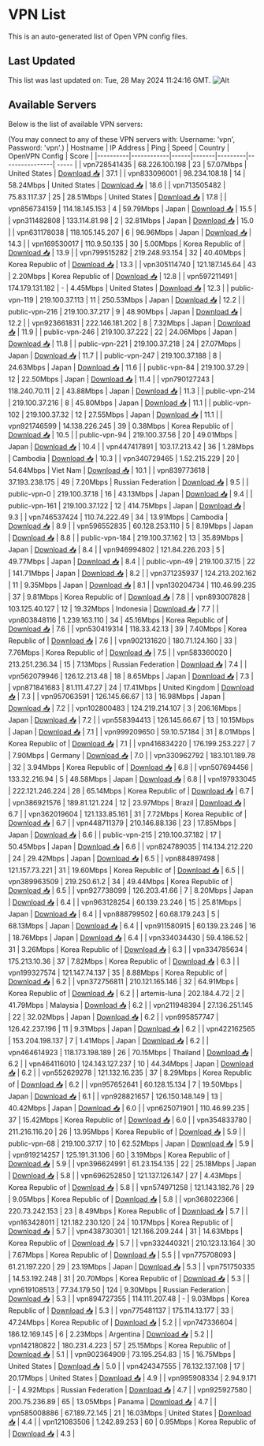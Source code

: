 # VPN List

This is an auto-generated list of Open VPN config files.

## Last Updated

This list was last updated on: Tue, 28 May 2024 11:24:16 GMT.
![Alt](https://repobeats.axiom.co/api/embed/186b98318ef1479477931607c1ad7d823f12451f.svg "Repobeats analytics image")

## Available Servers

Below is the list of available VPN servers:

(You may connect to any of these VPN servers with: Username: 'vpn', Password: 'vpn'.)
| Hostname | IP Address | Ping | Speed | Country | OpenVPN Config | Score |
|----------|------------|------|-------|---------|----------------| ----- |
| vpn728541435 | 68.226.100.198 | 23 | 57.07Mbps | United States | [Download 📥](./configs/server_0_US.ovpn) | 37.1 |
| vpn833096001 | 98.234.108.18 | 14 | 58.24Mbps | United States | [Download 📥](./configs/server_1_US.ovpn) | 18.6 |
| vpn713505482 | 75.83.117.37 | 25 | 28.51Mbps | United States | [Download 📥](./configs/server_2_US.ovpn) | 17.8 |
| vpn856734159 | 114.18.145.153 | 4 | 59.79Mbps | Japan | [Download 📥](./configs/server_3_JP.ovpn) | 15.5 |
| vpn311482808 | 133.114.81.98 | 2 | 32.81Mbps | Japan | [Download 📥](./configs/server_4_JP.ovpn) | 15.0 |
| vpn631178038 | 118.105.145.207 | 6 | 96.96Mbps | Japan | [Download 📥](./configs/server_5_JP.ovpn) | 14.3 |
| vpn169530017 | 110.9.50.135 | 30 | 5.00Mbps | Korea Republic of | [Download 📥](./configs/server_6_KR.ovpn) | 13.9 |
| vpn799515282 | 219.248.93.154 | 32 | 40.40Mbps | Korea Republic of | [Download 📥](./configs/server_7_KR.ovpn) | 13.3 |
| vpn305114740 | 121.187.145.64 | 43 | 2.20Mbps | Korea Republic of | [Download 📥](./configs/server_8_KR.ovpn) | 12.8 |
| vpn597211491 | 174.179.131.182 | - | 4.45Mbps | United States | [Download 📥](./configs/server_9_US.ovpn) | 12.3 |
| public-vpn-119 | 219.100.37.113 | 11 | 250.53Mbps | Japan | [Download 📥](./configs/server_10_JP.ovpn) | 12.2 |
| public-vpn-216 | 219.100.37.217 | 9 | 48.90Mbps | Japan | [Download 📥](./configs/server_11_JP.ovpn) | 12.2 |
| vpn923661831 | 222.146.181.202 | 8 | 7.32Mbps | Japan | [Download 📥](./configs/server_12_JP.ovpn) | 11.9 |
| public-vpn-246 | 219.100.37.222 | 22 | 24.06Mbps | Japan | [Download 📥](./configs/server_13_JP.ovpn) | 11.8 |
| public-vpn-221 | 219.100.37.218 | 24 | 27.07Mbps | Japan | [Download 📥](./configs/server_14_JP.ovpn) | 11.7 |
| public-vpn-247 | 219.100.37.188 | 8 | 24.63Mbps | Japan | [Download 📥](./configs/server_15_JP.ovpn) | 11.6 |
| public-vpn-84 | 219.100.37.29 | 12 | 22.50Mbps | Japan | [Download 📥](./configs/server_16_JP.ovpn) | 11.4 |
| vpn790127243 | 118.240.70.11 | 2 | 43.88Mbps | Japan | [Download 📥](./configs/server_17_JP.ovpn) | 11.3 |
| public-vpn-214 | 219.100.37.216 | 8 | 45.80Mbps | Japan | [Download 📥](./configs/server_18_JP.ovpn) | 11.1 |
| public-vpn-102 | 219.100.37.32 | 12 | 27.55Mbps | Japan | [Download 📥](./configs/server_19_JP.ovpn) | 11.1 |
| vpn921746599 | 14.138.226.245 | 39 | 0.38Mbps | Korea Republic of | [Download 📥](./configs/server_20_KR.ovpn) | 10.5 |
| public-vpn-94 | 219.100.37.56 | 20 | 49.01Mbps | Japan | [Download 📥](./configs/server_21_JP.ovpn) | 10.4 |
| vpn447417891 | 103.17.213.42 | 36 | 1.28Mbps | Cambodia | [Download 📥](./configs/server_22_KH.ovpn) | 10.3 |
| vpn340729465 | 1.52.215.229 | 20 | 54.64Mbps | Viet Nam | [Download 📥](./configs/server_23_VN.ovpn) | 10.1 |
| vpn839773618 | 37.193.238.175 | 49 | 7.20Mbps | Russian Federation | [Download 📥](./configs/server_24_RU.ovpn) | 9.5 |
| public-vpn-0 | 219.100.37.18 | 16 | 43.13Mbps | Japan | [Download 📥](./configs/server_25_JP.ovpn) | 9.4 |
| public-vpn-161 | 219.100.37.122 | 12 | 414.75Mbps | Japan | [Download 📥](./configs/server_26_JP.ovpn) | 9.3 |
| vpn746537424 | 110.74.222.49 | 34 | 13.91Mbps | Cambodia | [Download 📥](./configs/server_27_KH.ovpn) | 8.9 |
| vpn596552835 | 60.128.253.110 | 5 | 8.19Mbps | Japan | [Download 📥](./configs/server_28_JP.ovpn) | 8.8 |
| public-vpn-184 | 219.100.37.162 | 13 | 35.89Mbps | Japan | [Download 📥](./configs/server_29_JP.ovpn) | 8.4 |
| vpn946994802 | 121.84.226.203 | 5 | 49.77Mbps | Japan | [Download 📥](./configs/server_30_JP.ovpn) | 8.4 |
| public-vpn-49 | 219.100.37.15 | 22 | 141.71Mbps | Japan | [Download 📥](./configs/server_31_JP.ovpn) | 8.2 |
| vpn371235937 | 124.213.202.162 | 11 | 9.35Mbps | Japan | [Download 📥](./configs/server_32_JP.ovpn) | 8.1 |
| vpn130204734 | 110.46.99.235 | 37 | 9.81Mbps | Korea Republic of | [Download 📥](./configs/server_33_KR.ovpn) | 7.8 |
| vpn893007828 | 103.125.40.127 | 12 | 19.32Mbps | Indonesia | [Download 📥](./configs/server_34_ID.ovpn) | 7.7 |
| vpn803848116 | 1.239.163.110 | 34 | 45.16Mbps | Korea Republic of | [Download 📥](./configs/server_35_KR.ovpn) | 7.6 |
| vpn530419314 | 118.33.42.13 | 39 | 7.40Mbps | Korea Republic of | [Download 📥](./configs/server_36_KR.ovpn) | 7.6 |
| vpn902131620 | 180.71.124.160 | 33 | 7.76Mbps | Korea Republic of | [Download 📥](./configs/server_37_KR.ovpn) | 7.5 |
| vpn583360020 | 213.251.236.34 | 15 | 7.13Mbps | Russian Federation | [Download 📥](./configs/server_38_RU.ovpn) | 7.4 |
| vpn562079946 | 126.12.213.48 | 18 | 8.65Mbps | Japan | [Download 📥](./configs/server_39_JP.ovpn) | 7.3 |
| vpn871841683 | 81.111.47.27 | 24 | 17.41Mbps | United Kingdom | [Download 📥](./configs/server_40_GB.ovpn) | 7.3 |
| vpn957063591 | 126.145.66.67 | 13 | 16.98Mbps | Japan | [Download 📥](./configs/server_41_JP.ovpn) | 7.2 |
| vpn102800483 | 124.219.214.107 | 3 | 206.16Mbps | Japan | [Download 📥](./configs/server_42_JP.ovpn) | 7.2 |
| vpn558394413 | 126.145.66.67 | 13 | 10.15Mbps | Japan | [Download 📥](./configs/server_43_JP.ovpn) | 7.1 |
| vpn999209650 | 59.10.57.184 | 31 | 8.01Mbps | Korea Republic of | [Download 📥](./configs/server_44_KR.ovpn) | 7.1 |
| vpn416834220 | 176.199.253.227 | 7 | 7.90Mbps | Germany | [Download 📥](./configs/server_45_DE.ovpn) | 7.0 |
| vpn330962792 | 183.101.189.78 | 32 | 3.94Mbps | Korea Republic of | [Download 📥](./configs/server_46_KR.ovpn) | 6.8 |
| vpn507694456 | 133.32.216.94 | 5 | 48.58Mbps | Japan | [Download 📥](./configs/server_47_JP.ovpn) | 6.8 |
| vpn197933045 | 222.121.246.224 | 28 | 65.14Mbps | Korea Republic of | [Download 📥](./configs/server_48_KR.ovpn) | 6.7 |
| vpn386921576 | 189.81.121.224 | 12 | 23.97Mbps | Brazil | [Download 📥](./configs/server_49_BR.ovpn) | 6.7 |
| vpn362019604 | 121.133.85.161 | 31 | 7.72Mbps | Korea Republic of | [Download 📥](./configs/server_50_KR.ovpn) | 6.7 |
| vpn448711379 | 210.146.88.136 | 23 | 17.85Mbps | Japan | [Download 📥](./configs/server_51_JP.ovpn) | 6.6 |
| public-vpn-215 | 219.100.37.182 | 17 | 50.45Mbps | Japan | [Download 📥](./configs/server_52_JP.ovpn) | 6.6 |
| vpn824789035 | 114.134.212.220 | 24 | 29.42Mbps | Japan | [Download 📥](./configs/server_53_JP.ovpn) | 6.5 |
| vpn884897498 | 121.157.73.221 | 31 | 19.60Mbps | Korea Republic of | [Download 📥](./configs/server_54_KR.ovpn) | 6.5 |
| vpn389963509 | 219.250.61.2 | 34 | 49.44Mbps | Korea Republic of | [Download 📥](./configs/server_55_KR.ovpn) | 6.5 |
| vpn927738099 | 126.203.41.66 | 7 | 8.20Mbps | Japan | [Download 📥](./configs/server_56_JP.ovpn) | 6.4 |
| vpn963128254 | 60.139.23.246 | 15 | 25.81Mbps | Japan | [Download 📥](./configs/server_57_JP.ovpn) | 6.4 |
| vpn888799502 | 60.68.179.243 | 5 | 68.13Mbps | Japan | [Download 📥](./configs/server_58_JP.ovpn) | 6.4 |
| vpn911580915 | 60.139.23.246 | 16 | 18.76Mbps | Japan | [Download 📥](./configs/server_59_JP.ovpn) | 6.4 |
| vpn334034430 | 59.4.186.52 | 31 | 3.26Mbps | Korea Republic of | [Download 📥](./configs/server_60_KR.ovpn) | 6.3 |
| vpn334785634 | 175.213.10.36 | 37 | 7.82Mbps | Korea Republic of | [Download 📥](./configs/server_61_KR.ovpn) | 6.3 |
| vpn199327574 | 121.147.74.137 | 35 | 8.88Mbps | Korea Republic of | [Download 📥](./configs/server_62_KR.ovpn) | 6.2 |
| vpn372756811 | 210.121.165.146 | 32 | 64.91Mbps | Korea Republic of | [Download 📥](./configs/server_63_KR.ovpn) | 6.2 |
| artemis-luna | 202.184.4.72 | 2 | 41.79Mbps | Malaysia | [Download 📥](./configs/server_64_MY.ovpn) | 6.2 |
| vpn211948394 | 27.136.251.145 | 22 | 32.02Mbps | Japan | [Download 📥](./configs/server_65_JP.ovpn) | 6.2 |
| vpn995857747 | 126.42.237.196 | 11 | 9.31Mbps | Japan | [Download 📥](./configs/server_66_JP.ovpn) | 6.2 |
| vpn422162565 | 153.204.198.137 | 7 | 1.41Mbps | Japan | [Download 📥](./configs/server_67_JP.ovpn) | 6.2 |
| vpn464614923 | 118.173.198.189 | 26 | 70.15Mbps | Thailand | [Download 📥](./configs/server_68_TH.ovpn) | 6.2 |
| vpn464116010 | 124.143.127.237 | 10 | 44.34Mbps | Japan | [Download 📥](./configs/server_69_JP.ovpn) | 6.2 |
| vpn552629278 | 121.132.16.235 | 37 | 8.29Mbps | Korea Republic of | [Download 📥](./configs/server_70_KR.ovpn) | 6.2 |
| vpn957652641 | 60.128.15.134 | 7 | 19.50Mbps | Japan | [Download 📥](./configs/server_71_JP.ovpn) | 6.1 |
| vpn928821657 | 126.150.148.149 | 13 | 40.42Mbps | Japan | [Download 📥](./configs/server_72_JP.ovpn) | 6.0 |
| vpn625071901 | 110.46.99.235 | 37 | 15.42Mbps | Korea Republic of | [Download 📥](./configs/server_73_KR.ovpn) | 6.0 |
| vpn354833780 | 211.216.116.20 | 26 | 13.95Mbps | Korea Republic of | [Download 📥](./configs/server_74_KR.ovpn) | 5.9 |
| public-vpn-68 | 219.100.37.17 | 10 | 62.52Mbps | Japan | [Download 📥](./configs/server_75_JP.ovpn) | 5.9 |
| vpn919214257 | 125.191.31.106 | 60 | 3.19Mbps | Korea Republic of | [Download 📥](./configs/server_76_KR.ovpn) | 5.9 |
| vpn396624991 | 61.23.154.135 | 22 | 25.18Mbps | Japan | [Download 📥](./configs/server_77_JP.ovpn) | 5.8 |
| vpn696252850 | 121.137.126.147 | 27 | 4.43Mbps | Korea Republic of | [Download 📥](./configs/server_78_KR.ovpn) | 5.8 |
| vpn574971258 | 121.143.182.76 | 29 | 9.05Mbps | Korea Republic of | [Download 📥](./configs/server_79_KR.ovpn) | 5.8 |
| vpn368022366 | 220.73.242.153 | 23 | 8.49Mbps | Korea Republic of | [Download 📥](./configs/server_80_KR.ovpn) | 5.7 |
| vpn163428011 | 121.182.230.120 | 24 | 10.17Mbps | Korea Republic of | [Download 📥](./configs/server_81_KR.ovpn) | 5.7 |
| vpn438730301 | 121.166.209.244 | 31 | 14.63Mbps | Korea Republic of | [Download 📥](./configs/server_82_KR.ovpn) | 5.7 |
| vpn332440321 | 210.123.13.164 | 30 | 7.67Mbps | Korea Republic of | [Download 📥](./configs/server_83_KR.ovpn) | 5.5 |
| vpn775708093 | 61.21.197.220 | 29 | 23.19Mbps | Japan | [Download 📥](./configs/server_84_JP.ovpn) | 5.3 |
| vpn751750335 | 14.53.192.248 | 31 | 20.70Mbps | Korea Republic of | [Download 📥](./configs/server_85_KR.ovpn) | 5.3 |
| vpn619108513 | 77.34.179.50 | 124 | 9.30Mbps | Russian Federation | [Download 📥](./configs/server_86_RU.ovpn) | 5.3 |
| vpn894727355 | 114.111.207.48 | - | 9.03Mbps | Korea Republic of | [Download 📥](./configs/server_87_KR.ovpn) | 5.3 |
| vpn775481137 | 175.114.13.177 | 33 | 47.24Mbps | Korea Republic of | [Download 📥](./configs/server_88_KR.ovpn) | 5.2 |
| vpn747336604 | 186.12.169.145 | 6 | 2.23Mbps | Argentina | [Download 📥](./configs/server_89_AR.ovpn) | 5.2 |
| vpn142180822 | 180.231.4.223 | 57 | 25.15Mbps | Korea Republic of | [Download 📥](./configs/server_90_KR.ovpn) | 5.1 |
| vpn902364909 | 73.195.254.83 | 15 | 16.75Mbps | United States | [Download 📥](./configs/server_91_US.ovpn) | 5.0 |
| vpn424347555 | 76.132.137.108 | 17 | 20.17Mbps | United States | [Download 📥](./configs/server_92_US.ovpn) | 4.9 |
| vpn995908334 | 2.94.9.171 | - | 4.92Mbps | Russian Federation | [Download 📥](./configs/server_93_RU.ovpn) | 4.7 |
| vpn925927580 | 200.75.236.89 | 65 | 13.05Mbps | Panama | [Download 📥](./configs/server_94_PA.ovpn) | 4.7 |
| vpn585008886 | 67.189.72.145 | 21 | 16.03Mbps | United States | [Download 📥](./configs/server_95_US.ovpn) | 4.4 |
| vpn121083506 | 1.242.89.253 | 60 | 0.95Mbps | Korea Republic of | [Download 📥](./configs/server_96_KR.ovpn) | 4.3 |
